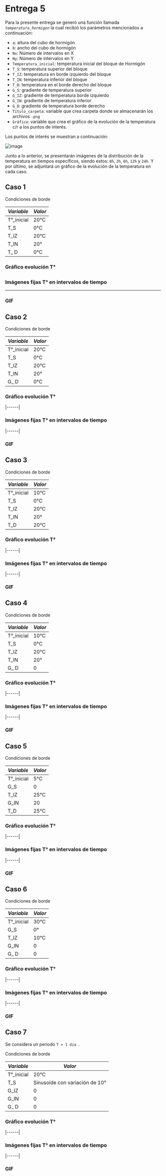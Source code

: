 # Entrega 5

Para la presente entrega se generó una función llamada *`temperatura_hormigon`* la cual recibió los parámetros mencionados a continuación:

* `a`: altura del cubo de hormigón
* `b`: ancho del cubo de hormigón
* `Nx`: Número de intervalos en X
* `Ny`: Número de intervalos en Y
* `Temperatura_inicial`: temperatura inicial del bloque de Hormigón
* `T_S`: temperatura superior del bloque
* `T_IZ`: temperatura en borde izquierdo del bloque
* `T_IN`: temperatura inferior del bloque
* `T_D`: temperatura en el borde derecho del bloque
* `G_S`: gradiente de temperatura superior
* `G_IZ`: gradiente de temperatura borde izquierdo
* `G_IN`: gradiente de temperatura inferior
* `G_D`: gradiente de temperatura borde derecho
* `Titulo_carpeta`: variable que crea carpeta donde se almacenarán los archivos `.png`
* `Gráfico`: variable que crea el gráfico de la evolución de la temperatura c/r a los puntos de interés.

Los puntos de interés se muestran a continuación:

![image](https://user-images.githubusercontent.com/43649125/97931939-866e6080-1d4d-11eb-8b08-8bf8212bd9b1.png)

Junto a lo anterior, se presentarán imágenes de la distribución de la temperatura en tiempos específicos, siendo estos: `0h`, `2h`, `6h`, `12h` y `24h`. Y por último, se adjuntará un gráfico de la evolución de la temperatura en cada caso.

## Caso 1

Condiciones de borde

| _**Variable**_ | _**Valor**_ |
|--------------|-----------|
| T°_inicial | 20°C |
|  T_S | 0°C |
| T_IZ | 20°C |
| T_IN | 20° |
| T_ D | 0°C |

### Gráfico evolución T°
##

### Imágenes fijas T° en intervalos de tiempo
---

### GIF

## Caso 2

Condiciones de borde

| _**Variable**_ | _**Valor**_ |
|--------------|-----------|
| T°_inicial | 20°C |
|  T_S | 0°C |
| T_IZ | 20°C |
| T_IN | 20° |
| G_ D | 0°C |

### Gráfico evolución T°
|------|

### Imágenes fijas T° en intervalos de tiempo
|------|

### GIF

## Caso 3

Condiciones de borde

| _**Variable**_ | _**Valor**_ |
|--------------|-----------|
| T°_inicial | 10°C |
|  T_S | 0°C |
| T_IZ | 20°C |
| T_IN | 20° |
| T_D | 20°C |

### Gráfico evolución T°
|------|

### Imágenes fijas T° en intervalos de tiempo
|------|

### GIF

## Caso 4

Condiciones de borde

| _**Variable**_ | _**Valor**_ |
|--------------|-----------|
| T°_inicial | 10°C |
|  T_S | 0°C |
| T_IZ | 20°C |
| T_IN | 20° |
| G_ D | 0 |

### Gráfico evolución T°
|------|

### Imágenes fijas T° en intervalos de tiempo
|------|

### GIF

## Caso 5

Condiciones de borde

| _**Variable**_ | _**Valor**_ |
|--------------|-----------|
| T°_inicial | 5°C |
|  G_S | 0 |
| T_IZ | 25°C |
| G_IN | 20 |
| T_D | 25°C |

### Gráfico evolución T°
|------|

### Imágenes fijas T° en intervalos de tiempo
|------|

### GIF

## Caso 6

Condiciones de borde

| _**Variable**_ | _**Valor**_ |
|--------------|-----------|
| T°_inicial | 30°C |
|  G_S | 0° |
| T_IZ | 10°C |
| G_IN | 0 |
| G_ D | 0 |

### Gráfico evolución T°
|------|

### Imágenes fijas T° en intervalos de tiempo
|------|

### GIF

## Caso 7

Se considera un periodo `T = 1 dia `.

Condiciones de borde

| _**Variable**_ | _**Valor**_ |
|--------------|-----------|
| T°_inicial | 20°C |
|  T_S | Sinusoide con variación de 10° |
| G_IZ | 0 |
| G_IN | 0 |
| G_ D | 0 |

### Gráfico evolución T°
|------|

### Imágenes fijas T° en intervalos de tiempo
|------|

### GIF
